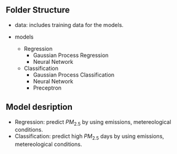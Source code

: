 ## Folder Structure
* data: includes training data for the models.
    
* models
    * Regression
        * Gaussian Process Regression
        * Neural Network
    * Classification
        * Gaussian Process Classification
        * Neural Network
        * Preceptron

## Model desription
* Regression: predict $PM_{2.5}$ by using emissions, metereological conditions.
* Classification: predict high $PM_{2.5}$ days by using emissions, metereological conditions.




